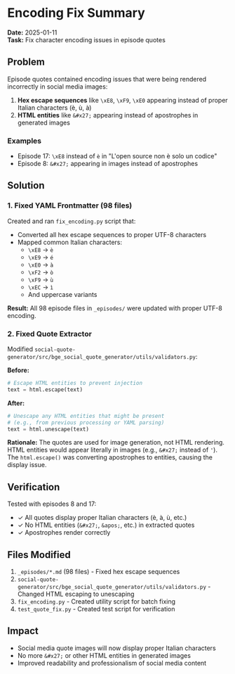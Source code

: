 # Encoding Fix Summary

**Date:** 2025-01-11  
**Task:** Fix character encoding issues in episode quotes

## Problem

Episode quotes contained encoding issues that were being rendered incorrectly in social media images:

1. **Hex escape sequences** like `\xE8`, `\xF9`, `\xE0` appearing instead of proper Italian characters (è, ù, à)
2. **HTML entities** like `&#x27;` appearing instead of apostrophes in generated images

### Examples

- Episode 17: `\xE8` instead of `è` in "L'open source non è solo un codice"
- Episode 8: `&#x27;` appearing in images instead of apostrophes

## Solution

### 1. Fixed YAML Frontmatter (98 files)

Created and ran `fix_encoding.py` script that:
- Converted all hex escape sequences to proper UTF-8 characters
- Mapped common Italian characters:
  - `\xE8` → `è`
  - `\xE9` → `é`
  - `\xE0` → `à`
  - `\xF2` → `ò`
  - `\xF9` → `ù`
  - `\xEC` → `ì`
  - And uppercase variants

**Result:** All 98 episode files in `_episodes/` were updated with proper UTF-8 encoding.

### 2. Fixed Quote Extractor

Modified `social-quote-generator/src/bge_social_quote_generator/utils/validators.py`:

**Before:**
```python
# Escape HTML entities to prevent injection
text = html.escape(text)
```

**After:**
```python
# Unescape any HTML entities that might be present
# (e.g., from previous processing or YAML parsing)
text = html.unescape(text)
```

**Rationale:** The quotes are used for image generation, not HTML rendering. HTML entities would appear literally in images (e.g., `&#x27;` instead of `'`). The `html.escape()` was converting apostrophes to entities, causing the display issue.

## Verification

Tested with episodes 8 and 17:
- ✓ All quotes display proper Italian characters (è, à, ù, etc.)
- ✓ No HTML entities (`&#x27;`, `&apos;`, etc.) in extracted quotes
- ✓ Apostrophes render correctly

## Files Modified

1. `_episodes/*.md` (98 files) - Fixed hex escape sequences
2. `social-quote-generator/src/bge_social_quote_generator/utils/validators.py` - Changed HTML escaping to unescaping
3. `fix_encoding.py` - Created utility script for batch fixing
4. `test_quote_fix.py` - Created test script for verification

## Impact

- Social media quote images will now display proper Italian characters
- No more `&#x27;` or other HTML entities in generated images
- Improved readability and professionalism of social media content
